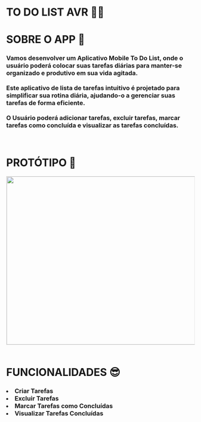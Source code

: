 <h1>TO DO LIST AVR 📝✅</h1>
<div> 
    <h1>SOBRE O APP 🚀</h1>  
  <h3> Vamos desenvolver um Aplicativo Mobile To Do List, onde o usuário poderá colocar suas tarefas diárias para manter-se organizado e produtivo em sua vida agitada.<br>
  <br> Este aplicativo de lista de tarefas intuitivo é projetado para simplificar sua rotina diária, ajudando-o a gerenciar suas tarefas de forma eficiente.<br>
<br> O Usuário poderá adicionar tarefas, excluir tarefas, marcar tarefas como concluída e visualizar as tarefas concluídas.</h3> 
</div>

<div> 
   <br> <h1>PROTÓTIPO 📱</h1>
<img style="border: 1px solid rgba(0, 0, 0, 0.1);" width="800" height="450" src="https://www.figma.com/embed?embed_host=share&url=https%3A%2F%2Fwww.figma.com%2Ffile%2FpYiA8ogBZIscLLjrYe7d92%2FToDoList%3Ftype%3Ddesign%26node-id%3D5%253A144%26mode%3Ddesign%26t%3D2bP7e0vKP4s2CtGe-1" allowfullscreen>
  
</div>

<div>
  <br> <h1>FUNCIONALIDADES 😎</h1>
<h3>
  <li>Criar Tarefas</li>
  <li>Excluir Tarefas</li>
  <li>Marcar Tarefas como Concluídas</li>
  <li>Visualizar Tarefas Concluídas</li>
</h3>
</div>
